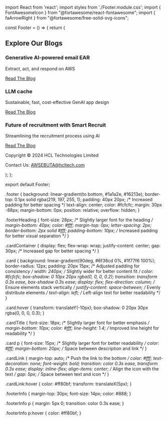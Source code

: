 import React from 'react';
import styles from './Footer.module.css';
import { FontAwesomeIcon } from "@fortawesome/react-fontawesome";
import { faArrowRight } from "@fortawesome/free-solid-svg-icons";

const Footer = () => {
  return (
    <footer className={styles.footer}>
      <h2 className={styles.footerHeading}>Explore Our Blogs</h2>
      <div className={styles.cardContainer}>
        <div className={styles.card}>
          <h3 className={styles.cardTitle}>Generative AI-powered email EAR</h3>
          <p>Extract, act, and respond on AWS</p>
          <a href="https://www.hcltech.com/blogs/generative-ai-powered-email-ear-on-aws" target="_blank" rel="noopener noreferrer" className={styles.cardLink}>
            Read The Blog <FontAwesomeIcon icon={faArrowRight}/>
          </a>
        </div>
        <div className={styles.card}>
          <h3 className={styles.cardTitle}>LLM cache</h3>
          <p>Sustainable, fast, cost-effective GenAI app design</p>
          <a href="https://www.hcltech.com/blogs/llm-cache-sustainable-fast-cost-effective-genai-app-design" target="_blank" rel="noopener noreferrer" className={styles.cardLink}>
            Read The Blog <FontAwesomeIcon icon={faArrowRight}/>
          </a>
        </div>
        <div className={styles.card}>
          <h3 className={styles.cardTitle}>Future of recruitment with Smart Recruit</h3>
          <p>Streamlining the recruitment process using AI</p>
          <a href="https://www.hcltech.com/blogs/unlocking-the-future-of-recruitment-with-smartrecruit" target="_blank" rel="noopener noreferrer" className={styles.cardLink}>
            Read The Blog <FontAwesomeIcon icon={faArrowRight}/>
          </a>
        </div>
      </div>
      <div className={styles.footerInfo}>
        <p>Copyright © 2024 HCL Technologies Limited</p>
        <p>Contact Us: AWSEBUTA@hcltech.com</p>
      </div>
    </footer>
  );
};

export default Footer;

.footer {
  background: linear-gradient(to bottom, #1a1a2e, #16213e);
  border-top: 0.1px solid rgba(219, 197, 255, 1);
  padding: 40px 20px; /* Increased padding for better spacing */
  text-align: center;
  color: #fcfcfc;
  margin: 30px -88px;
  margin-bottom: 0px;
  position: relative;
  overflow: hidden;
}

.footerHeading {
  font-size: 28px; /* Slightly larger font for the heading */
  margin-bottom: 40px;
  color: #fff;
  margin-top: 0px;
  letter-spacing: 2px;
  border-bottom: 2px solid #fff;
  padding-bottom: 10px; /* Increased padding for better visual separation */
}

.cardContainer {
  display: flex;
  flex-wrap: wrap;
  justify-content: center;
  gap: 30px; /* Increased gap for better spacing */
}

.card {
  background: linear-gradient(90deg, #6f36cd 0%, #1f77f6 100%);
  border-radius: 12px;
  padding: 20px 15px; /* Adjusted padding for consistency */
  width: 240px; /* Slightly wider for better content fit */
  color: #fcfcfc;
  box-shadow: 0 10px 20px rgba(0, 0, 0, 0.2);
  transition: transform 0.3s ease, box-shadow 0.3s ease;
  display: flex;
  flex-direction: column; /* Ensure elements stack vertically */
  justify-content: space-between; /* Evenly distribute elements */
  text-align: left; /* Left-align text for better readability */
}

.card:hover {
  transform: translateY(-10px);
  box-shadow: 0 20px 30px rgba(0, 0, 0, 0.3);
}

.cardTitle {
  font-size: 18px; /* Slightly larger font for better emphasis */
  margin-bottom: 10px;
  color: #fff;
  line-height: 1.4; /* Improved line height for readability */
}

.card p {
  font-size: 15px; /* Slightly larger font for better readability */
  color: #fff;
  margin-bottom: 20px; /* Space between description and link */
}

.cardLink {
  margin-top: auto; /* Push the link to the bottom */
  color: #fff;
  text-decoration: none;
  font-weight: bold;
  transition: color 0.3s ease, transform 0.3s ease;
  display: inline-flex;
  align-items: center; /* Align the icon with the text */
  gap: 5px; /* Space between text and icon */
}

.cardLink:hover {
  color: #ff80bf;
  transform: translateX(5px);
}

.footerInfo {
  margin-top: 30px;
  font-size: 14px;
  color: #888;
}

.footerInfo p {
  margin: 5px 0;
  transition: color 0.3s ease;
}

.footerInfo p:hover {
  color: #ff80bf;
}
